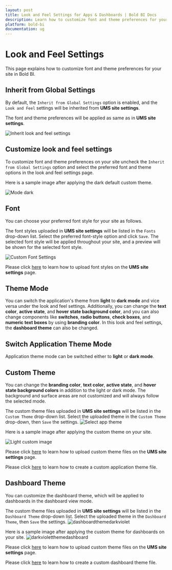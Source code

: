 ```yaml
---
layout: post
title: Look and Feel Settings for Apps & Dashboards | Bold BI Docs
description: Learn how to customize font and theme preferences for your site by choosing preferred options on look and feel settings in Bold BI.
platform: bold-bi
documentation: ug
---
```


# Look and Feel Settings

This page explains how to customize font and theme preferences for your site in Bold BI.

## Inherit from Global Settings

By default, the `Inherit from Global Settings` option is enabled, and the `Look and Feel` settings will be inherited from **UMS site settings**.

The font and theme preferences will be applied as same as in **UMS site settings**.

![Inherit look and feel settings](/static/assets/embedded/site-administration/images/look-and-feel-inherit.png#width=45%)

## Customize look and feel settings

To customize font and theme preferences on your site uncheck the `Inherit from Global Settings` option and select the preferred font and theme options in the look and feel settings page.

Here is a sample image after applying the dark default custom theme.

![Mode dark](/static/assets/embedded/site-administration/images/mode-dark.png#width=45%)

## Font
You can choose your preferred font style for your site as follows. 

The font styles uploaded in **UMS site settings** will be listed in the `Fonts` drop-down list. Select the preferred font-style option and click `Save`. The selected font style will be applied throughout your site, and a preview will be shown for the selected font style.

![Custom Font Settings](/static/assets/embedded/site-administration/images/custom-font.png#width=45%)

Please click [here](/embedded-bi/multi-tenancy/site-administration/look-and-feel-settings/) to learn how to upload font styles on the **UMS site settings** page.


## Theme Mode
You can switch the application's theme from **light** to **dark mode** and vice versa under the look and feel settings. Additionally, you can change the **text color**, **active state**, and **hover state background color**, and you can also change components like **switches**, **radio buttons**, **check boxes**, and **numeric text boxes** by using **branding color**. In this look and feel settings, the **dashboard theme** can also be changed.
   
## Switch Application Theme Mode

Application theme mode can be switched either to **light** or **dark mode**.

## Custom Theme

You can change the **branding color**, **text color**, **active state**, and **hover state background colors** in addition to the light or dark mode. The background and surface areas are not customized and will always follow the selected mode.

The custom theme files uploaded in **UMS site settings** will be listed in the `Custom Theme` drop-down list. Select the uploaded theme in the `Custom Theme` drop-down, then `Save` the settings.
 ![Select app theme](/static/assets/embedded/site-administration/images/select-app-theme.png#width=45%)

Here is a sample image after applying the custom theme on your site.

![Light custom image](/static/assets/embedded/site-administration/images/light-custom-image.png#width=45%)

Please click [here](/embedded-bi/multi-tenancy/site-administration/look-and-feel-settings/) to learn how to upload custom theme files on the **UMS site settings** page.

Please click [here](/embedded-bi/multi-tenancy/site-administration/look-and-feel-settings/theme/create-custom-application-theme/) to learn how to create a custom application theme file.

## Dashboard Theme

You can customize the dashboard theme, which will be applied to dashboards in the dashboard view mode.

The custom theme files uploaded in **UMS site settings** will be listed in the `Dashboard Theme` drop-down list. Select the uploaded theme in the `Dashboard Theme`, then `Save` the settings.
![dashboardthemedarkviolet](/static/assets/embedded/site-administration/images/dashboardthemeselect.png#width=45%)

Here is a sample image after applying the custom theme for dashboards on your site.
![darkvioletthemedashboard](/static/assets/cloud/site-administration/images/darkvioletthemedashboard.png#width=45%)

Please click [here](/embedded-bi/multi-tenancy/site-administration/look-and-feel-settings/) to learn how to upload custom theme files on the **UMS site settings** page.

Please click [here](/embedded-bi/multi-tenancy/site-administration/look-and-feel-settings/theme/create-custom-dashboard-theme/) to learn how to create a custom dashboard theme file.
